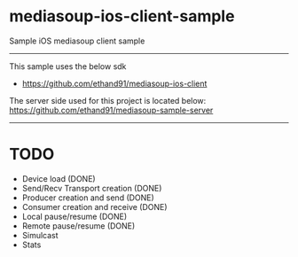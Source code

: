 # mediasoup-ios-client-sample
Sample iOS mediasoup client sample

---

This sample uses the below sdk
- https://github.com/ethand91/mediasoup-ios-client

The server side used for this project is located below: https://github.com/ethand91/mediasoup-sample-server

---

# TODO
- Device load (DONE)
- Send/Recv Transport creation (DONE)
- Producer creation and send (DONE)
- Consumer creation and receive (DONE)
- Local pause/resume (DONE)
- Remote pause/resume (DONE)
- Simulcast
- Stats

